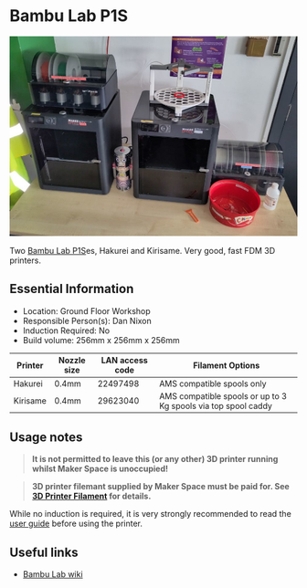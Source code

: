 # Bambu Lab P1S

[<img class="equipment-thumbnail" src="./images/overview.jpg" alt="Bambu Lab P1S overview">](./images/overview.jpg)

Two [Bambu Lab P1S](https://bambulab.com/en-gb/p1?product=p1s)es, Hakurei and Kirisame.
Very good, fast FDM 3D printers.

## Essential Information

- Location: Ground Floor Workshop
- Responsible Person(s): Dan Nixon
- Induction Required: No
- Build volume: 256mm x 256mm x 256mm

|Printer |Nozzle size|LAN access code|Filament Options|
|--------|-----------|---------------|----------------|
|Hakurei |0.4mm      |22497498       |AMS compatible spools only|
|Kirisame|0.4mm      |29623040       |AMS compatible spools or up to 3 Kg spools via top spool caddy|

## Usage notes

> **It is not permitted to leave this (or any other) 3D printer running whilst Maker Space is unoccupied!**

> **3D printer filemant supplied by Maker Space must be paid for. See [3D Printer Filament](../../using_the_space/3d_printer_filament.md) for details.**

While no induction is required, it is very strongly recommended to read the [user guide](./user_guide.md) before using the printer.

## Useful links

- [Bambu Lab wiki](https://wiki.bambulab.com/en/home)
